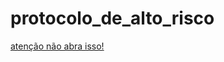 # protocolo_de_alto_risco

<a href="https://erick100-code.github.io/protocolo_de_alto_risco/index.html">atenção não abra isso!</a>